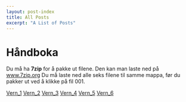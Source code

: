 ```yaml
---
layout: post-index
title: All Posts
excerpt: "A List of Posts"
---
```

# Håndboka
Du må ha **7zip** for å pakke ut filene. Den kan man laste ned på www.7zip.org
Du må laste ned alle seks filene til samme mappa, før du pakker ut ved å klikke på fil 001.

[Vern_1](vern.7z.001)
[Vern_2](vern.7z.002)
[Vern_3](vern.7z.003)
[Vern_4](vern.7z.004)
[Vern_5](vern.7z.005)
[Vern_6](vern.7z.006)
